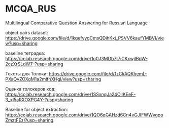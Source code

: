 # MCQA_RUS
Multilingual Comparative Question Answering for Russian Language

object pairs dataset: https://drive.google.com/file/d/1kgefvygCmsQDihKxj_PSVV6kaufYMBVI/view?usp=sharing

baseline тетрадка: https://colab.research.google.com/drive/1o0J3MDb7t7iCKxwjIBpW-2czXrSLdW7-?usp=sharing

Тексты для Толоки: https://drive.google.com/file/d/1zCkAQKhemL-PXaQvZOXgM1a2mlfhXHgl/view?usp=sharing

Оценка толокеров код: https://colab.research.google.com/drive/1SSxnqJa24OllKEeF-3_xI5aRXOXPG4Y-?usp=sharing

Baseline for object extraction: https://colab.research.google.com/drive/1QO6qGAHzd6Cn4vGJIFWWvgpoZmztFEzI?usp=sharing

